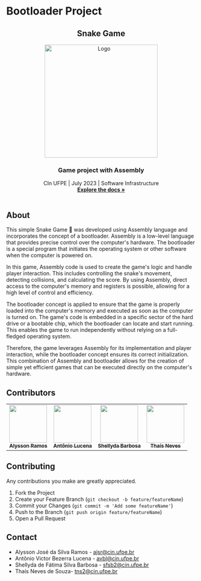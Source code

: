 # Bootloader Project

  <h2 align="center">Snake Game</h2> 
 <p align="center">
    <img src="https://github.com/Shellyda/snake-game-bootloader-project/assets/56198772/e18bb56a-5228-44f4-ae2b-a7bc1f37146f" alt="Logo" height="300">
  </a>
  <h3 align="center">Game project with Assembly</h3>

  <p align="center">
    CIn UFPE | July 2023 | Software Infrastructure
    <br />
    <a href="https://github.com/Shellyda/bootloader-project.git"><strong>Explore the docs »</strong></a>
    <br />
    <br />
  </p>
</p>

## About
This simple Snake Game 🐍  was developed using Assembly language and incorporates the concept of a bootloader. 
Assembly is a low-level language that provides precise control over the computer's hardware. 
The bootloader is a special program that initiates the operating system or other software when the computer is powered on.

In this game, Assembly code is used to create the game's logic and handle player interaction. This includes controlling the snake's movement, detecting collisions, and calculating the score. By using Assembly, direct access to the computer's memory and registers is possible, allowing for a high level of control and efficiency.

The bootloader concept is applied to ensure that the game is properly loaded into the computer's memory and executed as soon as the computer is turned on. The game's code is embedded in a specific sector of the hard drive or a bootable chip, which the bootloader can locate and start running. This enables the game to run independently without relying on a full-fledged operating system.

Therefore, the game leverages Assembly for its implementation and player interaction, while the bootloader concept ensures its correct initialization. This combination of Assembly and bootloader allows for the creation of simple yet efficient games that can be executed directly on the computer's hardware.

## Contributors

<table>
  <tr>
 <td align="center"><a href="https://github.com/alyssonramos"><img src="https://avatars.githubusercontent.com/u/84824614?v=4" width="100px;" alt=""/><br /><sub><b>Alysson Ramos</b></sub></a><br/></td>
  
 <td align="center"><a href="https://github.com/lucena564"><img src="https://avatars.githubusercontent.com/u/85140867?v=4" width="100px;" alt=""/><br /><sub><b>Antônio Lucena</b></sub></a><br/></td>

<td align="center"><a href="https://github.com/Shellyda"><img src="https://avatars.githubusercontent.com/u/69990297?v=4" width="100px;" alt=""/><br /><sub><b>Shellyda Barbosa</b></sub></a><br/></td>

<td align="center"><a href="https://github.com/thaisnevest"><img src="https://avatars.githubusercontent.com/u/56198772?v=4" width="100px;" alt=""/><br /><sub><b>Thaís Neves</b></sub></a><br/></td></tr>

 
 </table>


 ## Contributing
Any contributions you make are greatly appreciated.

1. Fork the Project
2. Create your Feature Branch (`git checkout -b feature/featureName`)
3. Commit your Changes (`git commit -m 'Add some featureName'`)
4. Push to the Branch (`git push origin feature/featureName`)
5. Open a Pull Request

## Contact
- Alysson José da Silva Ramos - ajsr@cin.ufpe.br
- Antônio Victor Bezerra Lucena - avbl@cin.ufpe.br
- Shellyda de Fátima Silva Barbosa - sfsb2@cin.ufpe.br
- Thaís Neves de Souza- tns2@cin.ufpe.br

